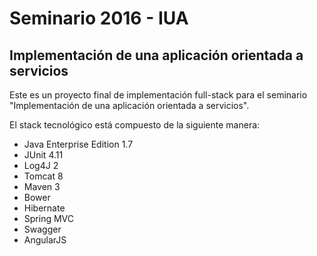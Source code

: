 # Seminario 2016 - IUA
## Implementación de una aplicación orientada a servicios

Este es un proyecto final de implementación full-stack para el seminario "Implementación de una aplicación orientada a servicios".

El stack tecnológico está compuesto de la siguiente manera:
  * Java Enterprise Edition 1.7
  * JUnit 4.11
  * Log4J 2
  * Tomcat 8
  * Maven 3
  * Bower
  * Hibernate
  * Spring MVC
  * Swagger
  * AngularJS
